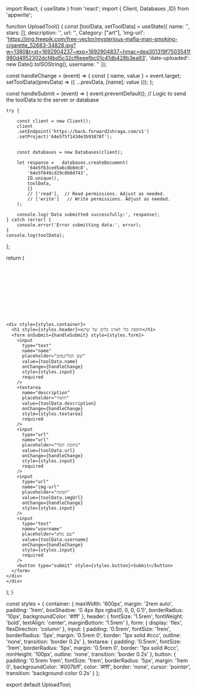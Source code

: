 import React, { useState } from 'react';
import { Client, Databases ,ID} from 'appwrite';

function UploadTool() {
  const [toolData, setToolData] = useState({
    name: '',
    stars: [],
    description: '',
    url: '',
    Category: ["art"],
    'img-url': 'https://img.freepik.com/free-vector/mysterious-mafia-man-smoking-cigarette_52683-34828.jpg?w=1380&t=st=1692904237~exp=1692904837~hmac=dea301319f7503541f980d4952302dcf4bd5c32cf6eeefbc01c41db428b3ea93',
    'date-uploaded': new Date().toISOString(),
    username: ''
  });

  const  handleChange = (event) => {
    const { name, value } = event.target;
    setToolData((prevData) => ({
      ...prevData,
      [name]: value
    }));
  };

  const handleSubmit = (event) => {
    event.preventDefault();
    // Logic to send the toolData to the server or database

    try {

        const client = new Client();
        client
        .setEndpoint('https://back.forward2shraga.com/v1')
        .setProject('64e5f5f143de3b93878f');


        const databases = new Databases(client);

        let response =   databases.createDocument(
            '64e5f63ced5a6c8b0dc8',
            '64e5f649cd29c8b0d743',
            ID.unique(), 
            toolData,
            {}
            // ['read'],  // Read permissions. Adjust as needed.
            // ['write']   // Write permissions. Adjust as needed.
        );
        
        console.log('Data submitted successfully:', response);
    } catch (error) {
        console.error('Error submitting data:', error);
    }
    console.log(toolData);
  };

  return (
    <div>
    <br/>     <br/> 
    <br/> 
    <br/> 
    <br/> 
    <br/> 
    <br/> 
    <br/> 

    <div style={styles.container}>
      <h1 style={styles.header}>הוספת כלי לארגז כלים של שרגא</h1>
      <form onSubmit={handleSubmit} style={styles.form}>
        <input
          type="text"
          name="name"
          placeholder="שם הכלי/סוכן"
          value={toolData.name}
          onChange={handleChange}
          style={styles.input}
          required
        />
        <textarea
          name="description"
          placeholder="תיאור"
          value={toolData.description}
          onChange={handleChange}
          style={styles.textarea}
          required
        />
        <input
          type="url"
          name="url"
          placeholder="כתובת הכלי"
          value={toolData.url}
          onChange={handleChange}
          style={styles.input}
          required
        />
        <input
          type="url"
          name="img-url"
          placeholder="תמונה"
          value={toolData.imgUrl}
          onChange={handleChange}
          style={styles.input}
        />
        <input
          type="text"
          name="username"
          placeholder="שם מלא"
          value={toolData.username}
          onChange={handleChange}
          style={styles.input}
          required
        />
        <button type="submit" style={styles.button}>Submit</button>
      </form>
    </div>
    </div>
  );
}

const styles = {
  container: {
    maxWidth: '600px',
    margin: '2rem auto',
    padding: '1rem',
    boxShadow: '0 4px 8px rgba(0, 0, 0, 0.1)',
    borderRadius: '10px',
    backgroundColor: '#fff'
  },
  header: {
    fontSize: '1.5rem',
    fontWeight: 'bold',
    textAlign: 'center',
    marginBottom: '1.5rem'
  },
  form: {
    display: 'flex',
    flexDirection: 'column'
  },
  input: {
    padding: '0.5rem',
    fontSize: '1rem',
    borderRadius: '5px',
    margin: '0.5rem 0',
    border: '1px solid #ccc',
    outline: 'none',
    transition: 'border 0.2s'
  },
  textarea: {
    padding: '0.5rem',
    fontSize: '1rem',
    borderRadius: '5px',
    margin: '0.5rem 0',
    border: '1px solid #ccc',
    minHeight: '100px',
    outline: 'none',
    transition: 'border 0.2s'
  },
  button: {
    padding: '0.5rem 1rem',
    fontSize: '1rem',
    borderRadius: '5px',
    margin: '1rem 0',
    backgroundColor: '#007bff',
    color: '#fff',
    border: 'none',
    cursor: 'pointer',
    transition: 'background-color 0.2s'
  }
};

export default UploadTool;
